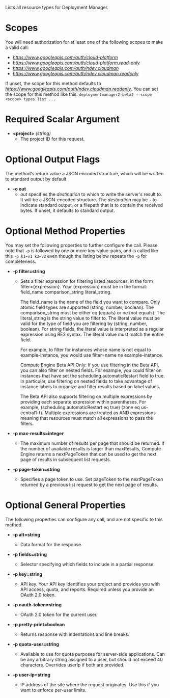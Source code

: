 Lists all resource types for Deployment Manager.
# Scopes

You will need authorization for at least one of the following scopes to make a valid call:

* *https://www.googleapis.com/auth/cloud-platform*
* *https://www.googleapis.com/auth/cloud-platform.read-only*
* *https://www.googleapis.com/auth/ndev.cloudman*
* *https://www.googleapis.com/auth/ndev.cloudman.readonly*

If unset, the scope for this method defaults to *https://www.googleapis.com/auth/ndev.cloudman.readonly*.
You can set the scope for this method like this: `deploymentmanager2-beta2 --scope <scope> types list ...`
# Required Scalar Argument
* **&lt;project&gt;** *(string)*
    - The project ID for this request.

# Optional Output Flags

The method's return value a JSON encoded structure, which will be written to standard output by default.

* **-o out**
    - *out* specifies the *destination* to which to write the server's result to.
      It will be a JSON-encoded structure.
      The *destination* may be `-` to indicate standard output, or a filepath that is to contain the received bytes.
      If unset, it defaults to standard output.
# Optional Method Properties

You may set the following properties to further configure the call. Please note that `-p` is followed by one 
or more key-value-pairs, and is called like this `-p k1=v1 k2=v2` even though the listing below repeats the
`-p` for completeness.

* **-p filter=string**
    - Sets a filter expression for filtering listed resources, in the form filter={expression}. Your {expression} must be in the format: field_name comparison_string literal_string.
        
        The field_name is the name of the field you want to compare. Only atomic field types are supported (string, number, boolean). The comparison_string must be either eq (equals) or ne (not equals). The literal_string is the string value to filter to. The literal value must be valid for the type of field you are filtering by (string, number, boolean). For string fields, the literal value is interpreted as a regular expression using RE2 syntax. The literal value must match the entire field.
        
        For example, to filter for instances whose name is not equal to example-instance, you would use filter=name ne example-instance.
        
        Compute Engine Beta API Only: If you use filtering in the Beta API, you can also filter on nested fields. For example, you could filter on instances that have set the scheduling.automaticRestart field to true. In particular, use filtering on nested fields to take advantage of instance labels to organize and filter results based on label values.
        
        The Beta API also supports filtering on multiple expressions by providing each separate expression within parentheses. For example, (scheduling.automaticRestart eq true) (zone eq us-central1-f). Multiple expressions are treated as AND expressions meaning that resources must match all expressions to pass the filters.

* **-p max-results=integer**
    - The maximum number of results per page that should be returned. If the number of available results is larger than maxResults, Compute Engine returns a nextPageToken that can be used to get the next page of results in subsequent list requests.

* **-p page-token=string**
    - Specifies a page token to use. Set pageToken to the nextPageToken returned by a previous list request to get the next page of results.

# Optional General Properties

The following properties can configure any call, and are not specific to this method.

* **-p alt=string**
    - Data format for the response.

* **-p fields=string**
    - Selector specifying which fields to include in a partial response.

* **-p key=string**
    - API key. Your API key identifies your project and provides you with API access, quota, and reports. Required unless you provide an OAuth 2.0 token.

* **-p oauth-token=string**
    - OAuth 2.0 token for the current user.

* **-p pretty-print=boolean**
    - Returns response with indentations and line breaks.

* **-p quota-user=string**
    - Available to use for quota purposes for server-side applications. Can be any arbitrary string assigned to a user, but should not exceed 40 characters. Overrides userIp if both are provided.

* **-p user-ip=string**
    - IP address of the site where the request originates. Use this if you want to enforce per-user limits.
